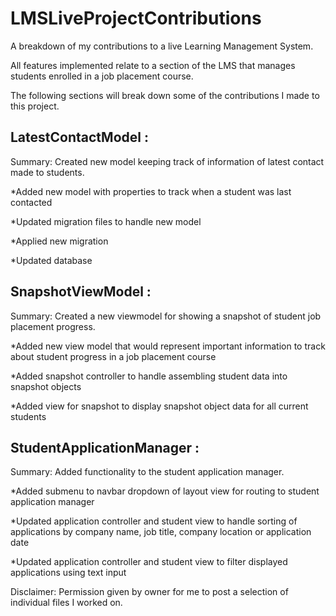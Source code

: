# LMSLiveProjectContributions
A breakdown of my contributions to a live Learning Management System.

All features implemented relate to a section of the LMS that manages students enrolled in a job placement course.

The following sections will break down some of the contributions I made to this project.

## LatestContactModel : 

Summary: Created new model keeping track of information of latest contact made to students.

*Added new model with properties to track when a student was last contacted

*Updated migration files to handle new model

*Applied new migration

*Updated database

## SnapshotViewModel : 

Summary: Created a new viewmodel for showing a snapshot of student job placement progress.

*Added new view model that would represent important information to track about student progress in a job placement course

*Added snapshot controller to handle assembling student data into snapshot objects

*Added view for snapshot to display snapshot object data for all current students

## StudentApplicationManager : 

Summary: Added functionality to the student application manager.

*Added submenu to navbar dropdown of layout view for routing to student application manager 

*Updated application controller and student view to handle sorting of applications by company name, job title, company location or application date

*Updated application controller and student view to filter displayed applications using text input


Disclaimer: Permission given by owner for me to post a selection of individual files I worked on.
